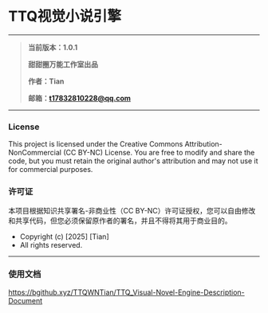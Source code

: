 # TTQ视觉小说引擎

---

> **当前版本：1.0.1**
> 
> **甜甜圈万能工作室出品**
> 
> **作者：Tian**
> 
> **邮箱：<t17832810228@qq.com>**

---

### License
This project is licensed under the Creative Commons Attribution-NonCommercial (CC BY-NC) License. You are free to modify and share the code, but you must retain the original author's attribution and may not use it for commercial purposes.

### 许可证
本项目根据知识共享署名-非商业性（CC BY-NC）许可证授权，您可以自由修改和共享代码，但您必须保留原作者的署名，并且不得将其用于商业目的。

* Copyright (c) [2025] [Tian]
* All rights reserved.

---

### 使用文档

<https://bgithub.xyz/TTQWNTian/TTQ_Visual-Novel-Engine-Description-Document>
